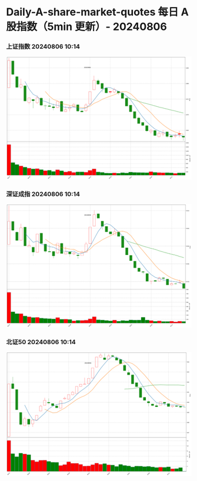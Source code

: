 
# Daily-A-share-market-quotes 每日 A 股指数（5min 更新）- 20240806

### 上证指数 20240806 10:14
![](./fig/2024/8/20240806-sh000001.png)

### 深证成指 20240806 10:14
![](./fig/2024/8/20240806-sz399001.png)

### 北证50 20240806 10:14
![](./fig/2024/8/20240806-bj899050.png)
